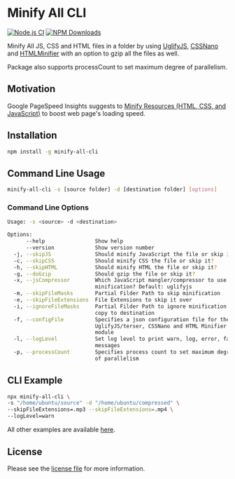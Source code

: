 # Minify All CLI

[![Node.js CI](https://github.com/jadiagaurang/minify-all-cli/actions/workflows/npm-publish.yml/badge.svg)](https://github.com/jadiagaurang/minify-all-cli/actions/workflows/npm-publish.yml)
[![NPM Downloads](https://img.shields.io/npm/dw/minify-all-cli)](https://www.npmjs.com/package/minify-all-cli)

Minify All JS, CSS and HTML files in a folder by using [UglifyJS](https://github.com/mishoo/UglifyJS), [CSSNano](https://github.com/cssnano/cssnano) and [HTMLMinifier](https://github.com/kangax/html-minifier) with an option to gzip all the files as well.

Package also supports processCount to set maximum degree of parallelism.

## Motivation

Google PageSpeed Insights suggests to [Minify Resources (HTML, CSS, and JavaScript)](https://developers.google.com/speed/docs/insights/MinifyResources) to boost web page's loading speed.

## Installation

```bash
npm install -g minify-all-cli
```

## Command Line Usage

```bash
minify-all-cli -s [source folder] -d [destination folder] [options]
```

### Command Line Options

```bash
Usage: -s <source> -d <destination>

Options:
      --help                Show help                                       [boolean]
      --version             Show version number                             [boolean]
  -j, --skipJS              Should minify JavaScript the file or skip it?   [boolean]
  -c, --skipCSS             Should minify CSS the file or skip it?          [boolean]
  -h, --skipHTML            Should minify HTML the file or skip it?         [boolean]
  -g, --doGzip              Should gzip the file or skip it?                [boolean]
  -x, --jsCompressor        Which JavaScript mangler/compressor to use for
                            minification? Default: uglifyjs                 [string]
  -m, --skipFileMasks       Partial Filder Path to skip minification        [array]
  -e, --skipFileExtensions  File Extensions to skip it over                 [array]
  -i, --ignoreFileMasks     Partial Filder Path to ignore minification and
                            copy to destination                             [array]
  -f, --configFile          Specifies a json configuration file for the
                            UglifyJS/terser, CSSNano and HTML Minifier 
                            module                                          [string]
  -l, --logLevel            Set log level to print warn, log, error, fatal
                            messages                                        [string]
  -p, --processCount        Specifies process count to set maximum degree
                            of parallelism                                  [number]
```

## CLI Example

```bash
npx minify-all-cli \
-s "/home/ubuntu/source" -d "/home/ubuntu/compressed" \
--skipFileExtensions=.mp3 --skipFileExtensions=.mp4 \
--logLevel=warn
```

All other examples are available [here](https://github.com/jadiagaurang/minify-all-cli/tree/main/tests).

## License

Please see the [license file](https://github.com/jadiagaurang/minify-all-cli/blob/main/LICENSE) for more information.
